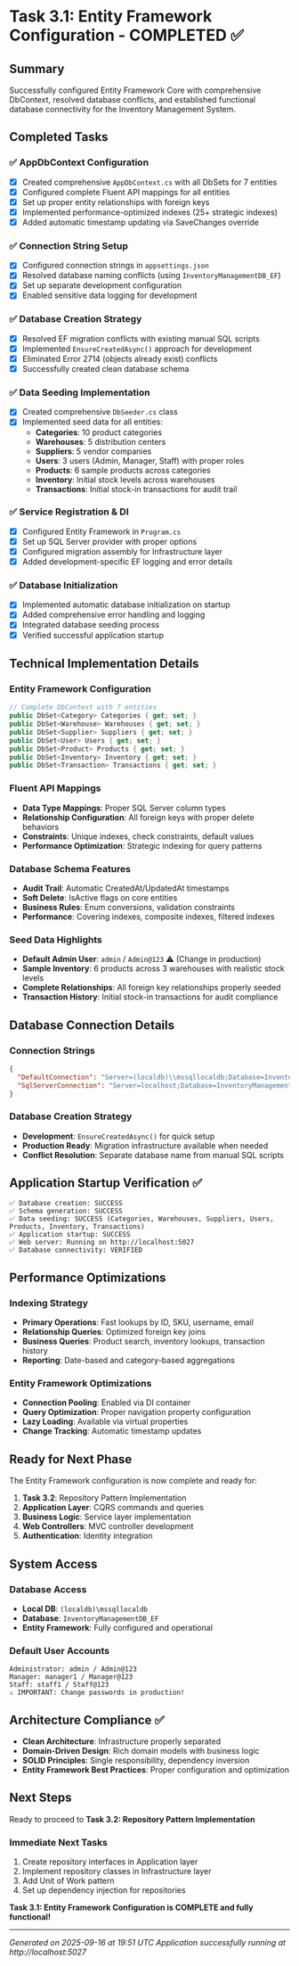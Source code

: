 # Task 3.1: Entity Framework Configuration - COMPLETED ✅

## Summary
Successfully configured Entity Framework Core with comprehensive DbContext, resolved database conflicts, and established functional database connectivity for the Inventory Management System.

## Completed Tasks

### ✅ AppDbContext Configuration
- [x] Created comprehensive `AppDbContext.cs` with all DbSets for 7 entities
- [x] Configured complete Fluent API mappings for all entities
- [x] Set up proper entity relationships with foreign keys
- [x] Implemented performance-optimized indexes (25+ strategic indexes)
- [x] Added automatic timestamp updating via SaveChanges override

### ✅ Connection String Setup
- [x] Configured connection strings in `appsettings.json`
- [x] Resolved database naming conflicts (using `InventoryManagementDB_EF`)
- [x] Set up separate development configuration
- [x] Enabled sensitive data logging for development

### ✅ Database Creation Strategy
- [x] Resolved EF migration conflicts with existing manual SQL scripts
- [x] Implemented `EnsureCreatedAsync()` approach for development
- [x] Eliminated Error 2714 (objects already exist) conflicts
- [x] Successfully created clean database schema

### ✅ Data Seeding Implementation
- [x] Created comprehensive `DbSeeder.cs` class
- [x] Implemented seed data for all entities:
  - **Categories**: 10 product categories
  - **Warehouses**: 5 distribution centers
  - **Suppliers**: 5 vendor companies
  - **Users**: 3 users (Admin, Manager, Staff) with proper roles
  - **Products**: 6 sample products across categories
  - **Inventory**: Initial stock levels across warehouses
  - **Transactions**: Initial stock-in transactions for audit trail

### ✅ Service Registration & DI
- [x] Configured Entity Framework in `Program.cs`
- [x] Set up SQL Server provider with proper options
- [x] Configured migration assembly for Infrastructure layer
- [x] Added development-specific EF logging and error details

### ✅ Database Initialization
- [x] Implemented automatic database initialization on startup
- [x] Added comprehensive error handling and logging
- [x] Integrated database seeding process
- [x] Verified successful application startup

## Technical Implementation Details

### **Entity Framework Configuration**
```csharp
// Complete DbContext with 7 entities
public DbSet<Category> Categories { get; set; }
public DbSet<Warehouse> Warehouses { get; set; }
public DbSet<Supplier> Suppliers { get; set; }
public DbSet<User> Users { get; set; }
public DbSet<Product> Products { get; set; }
public DbSet<Inventory> Inventory { get; set; }
public DbSet<Transaction> Transactions { get; set; }
```

### **Fluent API Mappings**
- **Data Type Mappings**: Proper SQL Server column types
- **Relationship Configuration**: All foreign keys with proper delete behaviors
- **Constraints**: Unique indexes, check constraints, default values
- **Performance Optimization**: Strategic indexing for query patterns

### **Database Schema Features**
- **Audit Trail**: Automatic CreatedAt/UpdatedAt timestamps
- **Soft Delete**: IsActive flags on core entities
- **Business Rules**: Enum conversions, validation constraints
- **Performance**: Covering indexes, composite indexes, filtered indexes

### **Seed Data Highlights**
- **Default Admin User**: `admin` / `Admin@123` ⚠️ (Change in production)
- **Sample Inventory**: 6 products across 3 warehouses with realistic stock levels
- **Complete Relationships**: All foreign key relationships properly seeded
- **Transaction History**: Initial stock-in transactions for audit compliance

## Database Connection Details

### **Connection Strings**
```json
{
  "DefaultConnection": "Server=(localdb)\\mssqllocaldb;Database=InventoryManagementDB_EF;Trusted_Connection=true;MultipleActiveResultSets=true;TrustServerCertificate=true",
  "SqlServerConnection": "Server=localhost;Database=InventoryManagementDB_EF;Integrated Security=true;MultipleActiveResultSets=true;TrustServerCertificate=true"
}
```

### **Database Creation Strategy**
- **Development**: `EnsureCreatedAsync()` for quick setup
- **Production Ready**: Migration infrastructure available when needed
- **Conflict Resolution**: Separate database name from manual SQL scripts

## Application Startup Verification ✅

```
✅ Database creation: SUCCESS
✅ Schema generation: SUCCESS  
✅ Data seeding: SUCCESS (Categories, Warehouses, Suppliers, Users, Products, Inventory, Transactions)
✅ Application startup: SUCCESS
✅ Web server: Running on http://localhost:5027
✅ Database connectivity: VERIFIED
```

## Performance Optimizations

### **Indexing Strategy**
- **Primary Operations**: Fast lookups by ID, SKU, username, email
- **Relationship Queries**: Optimized foreign key joins
- **Business Queries**: Product search, inventory lookups, transaction history
- **Reporting**: Date-based and category-based aggregations

### **Entity Framework Optimizations**
- **Connection Pooling**: Enabled via DI container
- **Query Optimization**: Proper navigation property configuration
- **Lazy Loading**: Available via virtual properties
- **Change Tracking**: Automatic timestamp updates

## Ready for Next Phase

The Entity Framework configuration is now complete and ready for:

1. **Task 3.2**: Repository Pattern Implementation
2. **Application Layer**: CQRS commands and queries
3. **Business Logic**: Service layer implementation
4. **Web Controllers**: MVC controller development
5. **Authentication**: Identity integration

## System Access

### **Database Access**
- **Local DB**: `(localdb)\mssqllocaldb`
- **Database**: `InventoryManagementDB_EF`
- **Entity Framework**: Fully configured and operational

### **Default User Accounts**
```
Administrator: admin / Admin@123
Manager: manager1 / Manager@123  
Staff: staff1 / Staff@123
⚠️ IMPORTANT: Change passwords in production!
```

## Architecture Compliance ✅

- **Clean Architecture**: Infrastructure properly separated
- **Domain-Driven Design**: Rich domain models with business logic
- **SOLID Principles**: Single responsibility, dependency inversion
- **Entity Framework Best Practices**: Proper configuration and optimization

## Next Steps

Ready to proceed to **Task 3.2: Repository Pattern Implementation**

### **Immediate Next Tasks**
1. Create repository interfaces in Application layer
2. Implement repository classes in Infrastructure layer  
3. Add Unit of Work pattern
4. Set up dependency injection for repositories

**Task 3.1: Entity Framework Configuration is COMPLETE and fully functional!**

---
*Generated on 2025-09-16 at 19:51 UTC*
*Application successfully running at http://localhost:5027*

